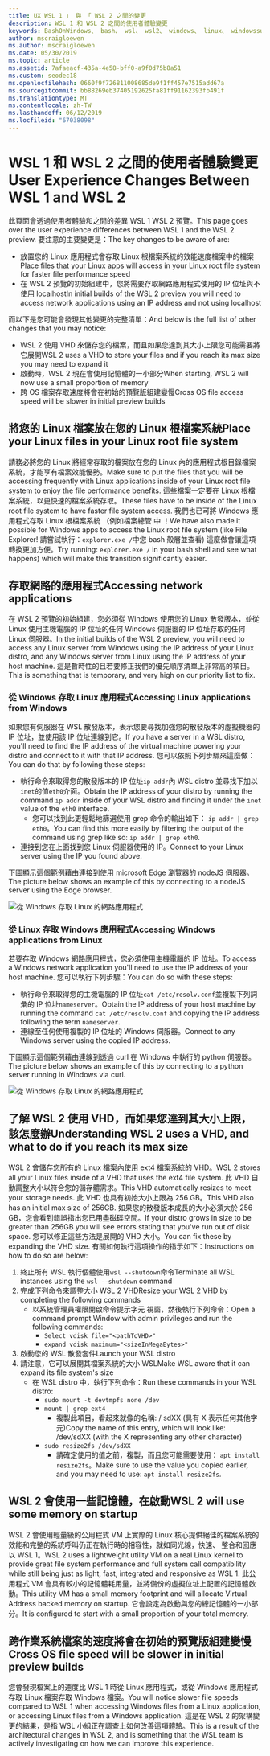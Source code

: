 ```yaml
---
title: UX WSL 1 」 與 「 WSL 2 之間的變更
description: WSL 1 和 WSL 2 之間的使用者體驗變更
keywords: BashOnWindows、 bash、 wsl、 wsl2、 windows、 linux、 windowssubsystem、 ubuntu、 debian、 suse、 windows 10 的 windows 子系統
author: mscraigloewen
ms.author: mscraigloewen
ms.date: 05/30/2019
ms.topic: article
ms.assetid: 7afaeacf-435a-4e58-bff0-a9f0d75b8a51
ms.custom: seodec18
ms.openlocfilehash: 0660f9f726811008685de9f1ff457e7515add67a
ms.sourcegitcommit: bb88269eb37405192625fa81ff91162393fb491f
ms.translationtype: MT
ms.contentlocale: zh-TW
ms.lasthandoff: 06/12/2019
ms.locfileid: "67038098"
---
```

# <a name="user-experience-changes-between-wsl-1-and-wsl-2"></a><span data-ttu-id="2ebea-104">WSL 1 和 WSL 2 之間的使用者體驗變更</span><span class="sxs-lookup"><span data-stu-id="2ebea-104">User Experience Changes Between WSL 1 and WSL 2</span></span>

<span data-ttu-id="2ebea-105">此頁面會透過使用者體驗和之間的差異 WSL 1 WSL 2 預覽。</span><span class="sxs-lookup"><span data-stu-id="2ebea-105">This page goes over the user experience differences between WSL 1 and the WSL 2 preview.</span></span> <span data-ttu-id="2ebea-106">要注意的主要變更是：</span><span class="sxs-lookup"><span data-stu-id="2ebea-106">The key changes to be aware of are:</span></span>

- <span data-ttu-id="2ebea-107">放置您的 Linux 應用程式會存取 Linux 根檔案系統的效能速度檔案中的檔案</span><span class="sxs-lookup"><span data-stu-id="2ebea-107">Place files that your Linux apps will access in your Linux root file system for faster file performance speed</span></span>
- <span data-ttu-id="2ebea-108">在 WSL 2 預覽的初始組建中，您將需要存取網路應用程式使用的 IP 位址與不使用 localhost</span><span class="sxs-lookup"><span data-stu-id="2ebea-108">In initial builds of the WSL 2 preview you will need to access network applications using an IP address and not using localhost</span></span>

<span data-ttu-id="2ebea-109">而以下是您可能會發現其他變更的完整清單：</span><span class="sxs-lookup"><span data-stu-id="2ebea-109">And below is the full list of other changes that you may notice:</span></span>

- <span data-ttu-id="2ebea-110">WSL 2 使用 VHD 來儲存您的檔案，而且如果您達到其大小上限您可能需要將它展開</span><span class="sxs-lookup"><span data-stu-id="2ebea-110">WSL 2 uses a VHD to store your files and if you reach its max size you may need to expand it</span></span>
- <span data-ttu-id="2ebea-111">啟動時，WSL 2 現在會使用記憶體的一小部分</span><span class="sxs-lookup"><span data-stu-id="2ebea-111">When starting, WSL 2 will now use a small proportion of memory</span></span>
- <span data-ttu-id="2ebea-112">跨 OS 檔案存取速度將會在初始的預覽版組建變慢</span><span class="sxs-lookup"><span data-stu-id="2ebea-112">Cross OS file access speed will be slower in initial preview builds</span></span>

## <a name="place-your-linux-files-in-your-linux-root-file-system"></a><span data-ttu-id="2ebea-113">將您的 Linux 檔案放在您的 Linux 根檔案系統</span><span class="sxs-lookup"><span data-stu-id="2ebea-113">Place your Linux files in your Linux root file system</span></span>
<span data-ttu-id="2ebea-114">請務必將您的 Linux 將經常存取的檔案放在您的 Linux 內的應用程式根目錄檔案系統，才能享有檔案效能優勢。</span><span class="sxs-lookup"><span data-stu-id="2ebea-114">Make sure to put the files that you will be accessing frequently with Linux applications inside of your Linux root file system to enjoy the file performance benefits.</span></span> <span data-ttu-id="2ebea-115">這些檔案一定要在 Linux 根檔案系統，以更快速的檔案系統存取。</span><span class="sxs-lookup"><span data-stu-id="2ebea-115">These files have to be inside of the Linux root file system to have faster file system access.</span></span> <span data-ttu-id="2ebea-116">我們也已可將 Windows 應用程式存取 Linux 根檔案系統 （例如檔案總管 中 ！</span><span class="sxs-lookup"><span data-stu-id="2ebea-116">We have also made it possible for Windows apps to access the Linux root file system (like File Explorer!</span></span> <span data-ttu-id="2ebea-117">請嘗試執行：`explorer.exe /`中您 bash 殼層並查看) 這麼做會讓這項轉換更加方便。</span><span class="sxs-lookup"><span data-stu-id="2ebea-117">Try running: `explorer.exe /` in your bash shell and see what happens) which will make this transition significantly easier.</span></span> 

## <a name="accessing-network-applications"></a><span data-ttu-id="2ebea-118">存取網路的應用程式</span><span class="sxs-lookup"><span data-stu-id="2ebea-118">Accessing network applications</span></span>
<span data-ttu-id="2ebea-119">在 WSL 2 預覽的初始組建，您必須從 Windows 使用您的 Linux 散發版本，並從 Linux 使用主機電腦的 IP 位址的任何 Windows 伺服器的 IP 位址存取的任何 Linux 伺服器。</span><span class="sxs-lookup"><span data-stu-id="2ebea-119">In the initial builds of the WSL 2 preview, you will need to access any Linux server from Windows using the IP address of your Linux distro, and any Windows server from Linux using the IP address of your host machine.</span></span> <span data-ttu-id="2ebea-120">這是暫時性的且若要修正我們的優先順序清單上非常高的項目。</span><span class="sxs-lookup"><span data-stu-id="2ebea-120">This is something that is temporary, and very high on our priority list to fix.</span></span>

### <a name="accessing-linux-applications-from-windows"></a><span data-ttu-id="2ebea-121">從 Windows 存取 Linux 應用程式</span><span class="sxs-lookup"><span data-stu-id="2ebea-121">Accessing Linux applications from Windows</span></span>
<span data-ttu-id="2ebea-122">如果您有伺服器在 WSL 散發版本，表示您要尋找加強您的散發版本的虛擬機器的 IP 位址，並使用該 IP 位址連線到它。</span><span class="sxs-lookup"><span data-stu-id="2ebea-122">If you have a server in a WSL distro, you'll need to find the IP address of the virtual machine powering your distro and connect to it with that IP address.</span></span> <span data-ttu-id="2ebea-123">您可以依照下列步驟來這麼做：</span><span class="sxs-lookup"><span data-stu-id="2ebea-123">You can do that by following these steps:</span></span>

- <span data-ttu-id="2ebea-124">執行命令來取得您的散發版本的 IP 位址`ip addr`內 WSL distro 並尋找下加以`inet`的值`eth0`介面。</span><span class="sxs-lookup"><span data-stu-id="2ebea-124">Obtain the IP address of your distro by running the command `ip addr` inside of your WSL distro and finding it under the `inet` value of the `eth0` interface.</span></span>
   - <span data-ttu-id="2ebea-125">您可以找到此更輕鬆地篩選使用 grep 命令的輸出如下： `ip addr | grep eth0`。</span><span class="sxs-lookup"><span data-stu-id="2ebea-125">You can find this more easily by filtering the output of the command using grep like so: `ip addr | grep eth0`.</span></span>
- <span data-ttu-id="2ebea-126">連接到您在上面找到您 Linux 伺服器使用的 IP。</span><span class="sxs-lookup"><span data-stu-id="2ebea-126">Connect to your Linux server using the IP you found above.</span></span>

<span data-ttu-id="2ebea-127">下圖顯示這個範例藉由連接到使用 microsoft Edge 瀏覽器的 nodeJS 伺服器。</span><span class="sxs-lookup"><span data-stu-id="2ebea-127">The picture below shows an example of this by connecting to a nodeJS server using the Edge browser.</span></span>

![從 Windows 存取 Linux 的網路應用程式](media/wsl2-network-w2l.jpg)

### <a name="accessing-windows-applications-from-linux"></a><span data-ttu-id="2ebea-129">從 Linux 存取 Windows 應用程式</span><span class="sxs-lookup"><span data-stu-id="2ebea-129">Accessing Windows applications from Linux</span></span>
<span data-ttu-id="2ebea-130">若要存取 Windows 網路應用程式，您必須使用主機電腦的 IP 位址。</span><span class="sxs-lookup"><span data-stu-id="2ebea-130">To access a Windows network application you'll need to use the IP address of your host machine.</span></span> <span data-ttu-id="2ebea-131">您可以執行下列步驟：</span><span class="sxs-lookup"><span data-stu-id="2ebea-131">You can do so with these steps:</span></span>

- <span data-ttu-id="2ebea-132">執行命令來取得您的主機電腦的 IP 位址`cat /etc/resolv.conf`並複製下列詞彙的 IP 位址`nameserver`。</span><span class="sxs-lookup"><span data-stu-id="2ebea-132">Obtain the IP address of your host machine by running the command `cat /etc/resolv.conf` and copying the IP address following the term `nameserver`.</span></span> 
- <span data-ttu-id="2ebea-133">連線至任何使用複製的 IP 位址的 Windows 伺服器。</span><span class="sxs-lookup"><span data-stu-id="2ebea-133">Connect to any Windows server using the copied IP address.</span></span>

<span data-ttu-id="2ebea-134">下圖顯示這個範例藉由連線到透過 curl 在 Windows 中執行的 python 伺服器。</span><span class="sxs-lookup"><span data-stu-id="2ebea-134">The picture below shows an example of this by connecting to a python server running in Windows via curl.</span></span> 

![從 Windows 存取 Linux 的網路應用程式](media/wsl2-network-l2w.png)

## <a name="understanding-wsl-2-uses-a-vhd-and-what-to-do-if-you-reach-its-max-size"></a><span data-ttu-id="2ebea-136">了解 WSL 2 使用 VHD，而如果您達到其大小上限，該怎麼辦</span><span class="sxs-lookup"><span data-stu-id="2ebea-136">Understanding WSL 2 uses a VHD, and what to do if you reach its max size</span></span>
<span data-ttu-id="2ebea-137">WSL 2 會儲存您所有的 Linux 檔案內使用 ext4 檔案系統的 VHD。</span><span class="sxs-lookup"><span data-stu-id="2ebea-137">WSL 2 stores all your Linux files inside of a VHD that uses the ext4 file system.</span></span> <span data-ttu-id="2ebea-138">此 VHD 自動調整大小以符合您的儲存體需求。</span><span class="sxs-lookup"><span data-stu-id="2ebea-138">This VHD automatically resizes to meet your storage needs.</span></span> <span data-ttu-id="2ebea-139">此 VHD 也具有初始大小上限為 256 GB。</span><span class="sxs-lookup"><span data-stu-id="2ebea-139">This VHD also has an initial max size of 256GB.</span></span> <span data-ttu-id="2ebea-140">如果您的散發版本成長的大小必須大於 256 GB，您會看到錯誤指出您已用盡磁碟空間。</span><span class="sxs-lookup"><span data-stu-id="2ebea-140">If your distro grows in size to be greater than 256GB you will see errors stating that you've run out of disk space.</span></span> <span data-ttu-id="2ebea-141">您可以修正這些方法是展開的 VHD 大小。</span><span class="sxs-lookup"><span data-stu-id="2ebea-141">You can fix these by expanding the VHD size.</span></span> <span data-ttu-id="2ebea-142">有關如何執行這項操作的指示如下：</span><span class="sxs-lookup"><span data-stu-id="2ebea-142">Instructions on how to do so are below:</span></span>

1. <span data-ttu-id="2ebea-143">終止所有 WSL 執行個體使用`wsl --shutdown`命令</span><span class="sxs-lookup"><span data-stu-id="2ebea-143">Terminate all WSL instances using the `wsl --shutdown` command</span></span>
2. <span data-ttu-id="2ebea-144">完成下列命令來調整大小 WSL 2 VHD</span><span class="sxs-lookup"><span data-stu-id="2ebea-144">Resize your WSL 2 VHD by completing the following commands</span></span>
   - <span data-ttu-id="2ebea-145">以系統管理員權限開啟命令提示字元 視窗，然後執行下列命令：</span><span class="sxs-lookup"><span data-stu-id="2ebea-145">Open a command prompt Window with admin privileges and run the following commands:</span></span>
      - `Select vdisk file="<pathToVHD>"`
      - `expand vdisk maximum="<sizeInMegaBytes>"`
3. <span data-ttu-id="2ebea-146">啟動您的 WSL 散發套件</span><span class="sxs-lookup"><span data-stu-id="2ebea-146">Launch your WSL distro</span></span>
4. <span data-ttu-id="2ebea-147">請注意，它可以展開其檔案系統的大小 WSL</span><span class="sxs-lookup"><span data-stu-id="2ebea-147">Make WSL aware that it can expand its file system's size</span></span>
   - <span data-ttu-id="2ebea-148">在 WSL distro 中，執行下列命令：</span><span class="sxs-lookup"><span data-stu-id="2ebea-148">Run these commands in your WSL distro:</span></span>
      - `sudo mount -t devtmpfs none /dev`
      - `mount | grep ext4`
         - <span data-ttu-id="2ebea-149">複製此項目，看起來就像的名稱: / sdXX (具有 X 表示任何其他字元)</span><span class="sxs-lookup"><span data-stu-id="2ebea-149">Copy the name of this entry, which will look like: /dev/sdXX (with the X representing any other character)</span></span>
      - `sudo resize2fs /dev/sdXX`
         - <span data-ttu-id="2ebea-150">請確定使用的值之前，複製，而且您可能需要使用： `apt install resize2fs`。</span><span class="sxs-lookup"><span data-stu-id="2ebea-150">Make sure to use the value you copied earlier, and you may need to use: `apt install resize2fs`.</span></span>

## <a name="wsl-2-will-use-some-memory-on-startup"></a><span data-ttu-id="2ebea-151">WSL 2 會使用一些記憶體，在啟動</span><span class="sxs-lookup"><span data-stu-id="2ebea-151">WSL 2 will use some memory on startup</span></span>
<span data-ttu-id="2ebea-152">WSL 2 會使用輕量級的公用程式 VM 上實際的 Linux 核心提供絕佳的檔案系統的效能和完整的系統呼叫仍正在執行時的相容性，就如同光線，快速、 整合和回應以 WSL 1。</span><span class="sxs-lookup"><span data-stu-id="2ebea-152">WSL 2 uses a lightweight utility VM on a real Linux kernel to provide great file system performance and full system call compatibility while still being just as light, fast, integrated and responsive as WSL 1.</span></span> <span data-ttu-id="2ebea-153">此公用程式 VM 會具有較小的記憶體耗用量，並將備份的虛擬位址上配置的記憶體啟動。</span><span class="sxs-lookup"><span data-stu-id="2ebea-153">This utility VM has a small memory footprint and will allocate Virtual Address backed memory on startup.</span></span> <span data-ttu-id="2ebea-154">它會設定為啟動與您的總記憶體的一小部分。</span><span class="sxs-lookup"><span data-stu-id="2ebea-154">It is configured to start with a small proportion of your total memory.</span></span>

## <a name="cross-os-file-speed-will-be-slower-in-initial-preview-builds"></a><span data-ttu-id="2ebea-155">跨作業系統檔案的速度將會在初始的預覽版組建變慢</span><span class="sxs-lookup"><span data-stu-id="2ebea-155">Cross OS file speed will be slower in initial preview builds</span></span>
<span data-ttu-id="2ebea-156">您會發現檔案上的速度比 WSL 1 時從 Linux 應用程式，或從 Windows 應用程式存取 Linux 檔案存取 Windows 檔案。</span><span class="sxs-lookup"><span data-stu-id="2ebea-156">You will notice slower file speeds compared to WSL 1 when accessing Windows files from a Linux application, or accessing Linux files from a Windows application.</span></span> <span data-ttu-id="2ebea-157">這是在 WSL 2 的架構變更的結果，是指 WSL 小組正在調查上如何改善這項體驗。</span><span class="sxs-lookup"><span data-stu-id="2ebea-157">This is a result of the architectural changes in WSL 2, and is something that the WSL team is actively investigating on how we can improve this experience.</span></span>